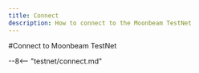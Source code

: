 ```yaml
---
title: Connect
description: How to connect to the Moonbeam TestNet
---
```


#Connect to Moonbeam TestNet

--8<-- "testnet/connect.md"

